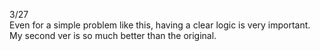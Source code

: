 3/27\
Even for a simple problem like this, having a clear logic is very important.\
My second ver is so much better than the original.


